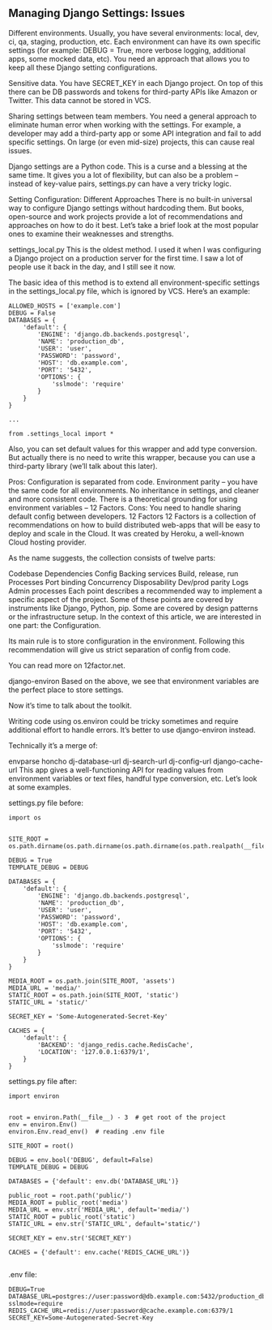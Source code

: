 ## Managing Django Settings: Issues
Different environments. Usually, you have several environments: local, dev, ci, qa, staging, production, etc. Each environment can have its own specific settings (for example: DEBUG = True, more verbose logging, additional apps, some mocked data, etc). You need an approach that allows you to keep all these Django setting configurations.

Sensitive data. You have SECRET_KEY in each Django project. On top of this there can be DB passwords and tokens for third-party APIs like Amazon or Twitter. This data cannot be stored in VCS.

Sharing settings between team members. You need a general approach to eliminate human error when working with the settings. For example, a developer may add a third-party app or some API integration and fail to add specific settings. On large (or even mid-size) projects, this can cause real issues.

Django settings are a Python code. This is a curse and a blessing at the same time. It gives you a lot of flexibility, but can also be a problem – instead of key-value pairs, settings.py can have a very tricky logic.

Setting Configuration: Different Approaches
There is no built-in universal way to configure Django settings without hardcoding them. But books, open-source and work projects provide a lot of recommendations and approaches on how to do it best. Let’s take a brief look at the most popular ones to examine their weaknesses and strengths.

settings_local.py
This is the oldest method. I used it when I was configuring a Django project on a production server for the first time. I saw a lot of people use it back in the day, and I still see it now.

The basic idea of this method is to extend all environment-specific settings in the settings_local.py file, which is ignored by VCS. Here’s an example:
```
ALLOWED_HOSTS = ['example.com']
DEBUG = False
DATABASES = {
    'default': {
        'ENGINE': 'django.db.backends.postgresql',
        'NAME': 'production_db',
        'USER': 'user',
        'PASSWORD': 'password',
        'HOST': 'db.example.com',
        'PORT': '5432',
        'OPTIONS': {
            'sslmode': 'require'
        }
    }
}

...

from .settings_local import *

```
Also, you can set default values for this wrapper and add type conversion. But actually there is no need to write this wrapper, because you can use a third-party library (we’ll talk about this later).

Pros:
Configuration is separated from code.
Environment parity – you have the same code for all environments.
No inheritance in settings, and cleaner and more consistent code.
There is a theoretical grounding for using environment variables – 12 Factors.
Cons:
You need to handle sharing default config between developers.
12 Factors
12 Factors is a collection of recommendations on how to build distributed web-apps that will be easy to deploy and scale in the Cloud. It was created by Heroku, a well-known Cloud hosting provider.

As the name suggests, the collection consists of twelve parts:

Codebase
Dependencies
Config
Backing services
Build, release, run
Processes
Port binding
Concurrency
Disposability
Dev/prod parity
Logs
Admin processes
Each point describes a recommended way to implement a specific aspect of the project. Some of these points are covered by instruments like Django, Python, pip. Some are covered by design patterns or the infrastructure setup. In the context of this article, we are interested in one part: the Configuration.

Its main rule is to store configuration in the environment. Following this recommendation will give us strict separation of config from code.

You can read more on 12factor.net.

django-environ
Based on the above, we see that environment variables are the perfect place to store settings.

Now it’s time to talk about the toolkit.

Writing code using os.environ could be tricky sometimes and require additional effort to handle errors. It’s better to use django-environ instead.

Technically it’s a merge of:

envparse
honcho
dj-database-url
dj-search-url
dj-config-url
django-cache-url
This app gives a well-functioning API for reading values from environment variables or text files, handful type conversion, etc. Let’s look at some examples.

settings.py file before:
```
import os


SITE_ROOT = os.path.dirname(os.path.dirname(os.path.dirname(os.path.realpath(__file__))))

DEBUG = True
TEMPLATE_DEBUG = DEBUG

DATABASES = {
    'default': {
        'ENGINE': 'django.db.backends.postgresql',
        'NAME': 'production_db',
        'USER': 'user',
        'PASSWORD': 'password',
        'HOST': 'db.example.com',
        'PORT': '5432',
        'OPTIONS': {
            'sslmode': 'require'
        }
    }
}

MEDIA_ROOT = os.path.join(SITE_ROOT, 'assets')
MEDIA_URL = 'media/'
STATIC_ROOT = os.path.join(SITE_ROOT, 'static')
STATIC_URL = 'static/'

SECRET_KEY = 'Some-Autogenerated-Secret-Key'

CACHES = {
    'default': {
        'BACKEND': 'django_redis.cache.RedisCache',
        'LOCATION': '127.0.0.1:6379/1',
    }
}

```
settings.py file after:

```
import environ


root = environ.Path(__file__) - 3  # get root of the project
env = environ.Env()
environ.Env.read_env()  # reading .env file

SITE_ROOT = root()

DEBUG = env.bool('DEBUG', default=False)
TEMPLATE_DEBUG = DEBUG

DATABASES = {'default': env.db('DATABASE_URL')}

public_root = root.path('public/')
MEDIA_ROOT = public_root('media')
MEDIA_URL = env.str('MEDIA_URL', default='media/')
STATIC_ROOT = public_root('static')
STATIC_URL = env.str('STATIC_URL', default='static/')

SECRET_KEY = env.str('SECRET_KEY')

CACHES = {'default': env.cache('REDIS_CACHE_URL')}


```
.env file:
```
DEBUG=True
DATABASE_URL=postgres://user:password@db.example.com:5432/production_db?sslmode=require
REDIS_CACHE_URL=redis://user:password@cache.example.com:6379/1
SECRET_KEY=Some-Autogenerated-Secret-Key
```
